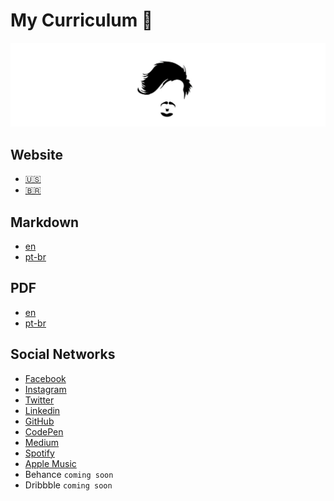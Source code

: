 # My Curriculum 👔 #

[![Banner](assets/banner.jpg)](https://github.com/deppbrazil/cv)

## Website ##
* [🇺🇸](https://www.deppbrazil.com)
* [🇧🇷](https://www.deppbrazil.com.br)

## Markdown ##
* [en](https://github.com/deppbrazil/cv/blob/master/en.md)
* [pt-br](https://github.com/deppbrazil/cv/blob/master/pt-br.md)

## PDF ##
* [en](https://github.com/deppbrazil/cv/blob/master/dist/cv-en.pdf)
* [pt-br](https://github.com/deppbrazil/cv/blob/master/dist/cv-pt-br.pdf)

## Social Networks ##
* [Facebook](https://www.facebook.com/deppbrazil)
* [Instagram](https://www.instagram.com/deppbrazil/)
* [Twitter](https://twitter.com/deppbrazil)
* [Linkedin](https://www.linkedin.com/in/deppbrazil/)
* [GitHub](https://github.com/deppbrazil)
* [CodePen](https://www.codepen.io/deppbrazil)
* [Medium](https://medium.com/@deppbrazil)
* [Spotify](https://open.spotify.com/user/223a56evgrwf73mdbejoead7y?si=A82w9OOoRsGgkTJ0NVWYag)
* [Apple Music](https://itunes.apple.com/profile/deppbrazil)
* Behance `coming soon`
* Dribbble `coming soon`